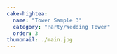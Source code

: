 ```yaml
---
cake-hightea:
  name: "Tower Sample 3"
  category: "Party/Wedding Tower"
  order: 3
thumbnail: ./main.jpg
---
```

